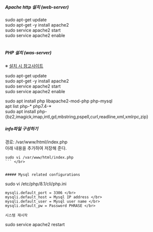 ##### Apache http 설치 (web-server) 
sudo apt-get update </br>
sudo apt-get -y install apache2 </br>
sudo service apache2 start </br>
sudo service apache2 enable </br></br>

##### PHP 설치 (was-server)
※ [설치 시 참고사이트](https://t-okk.tistory.com/153) </br>

sudo apt-get update </br>
sudo apt-get -y install apache2 </br>
sudo service apache2 start </br>
sudo service apache2 enable </br>

sudo apt install php libapache2-mod-php php-mysql </br>
apt list php-* php7.4-* </br>
sudo apt install php-{bz2,imagick,imap,intl,gd,mbstring,pspell,curl,readline,xml,xmlrpc,zip} </br>

##### info파일 구성하기
경로: /var/www/html/index.php </br>
아래 내용을 추가하여 저장해 준다. </br>
```
sudo vi /var/www/html/index.php
``` </br>
```
<?php
phpinfo();
?>
```

##### Mysql related configurations
```
sudo vi /etc/php/8.1/cli/php.ini
```
mysqli.default_port = 3306 </br>
mysqli.default_host = Mysql IP address </br>
mysqli.default_user = Mysql user name </br>
mysqli.default_pw = Password PHRASE </br>

시스템 재시작
```
sudo service apache2 restart
```


